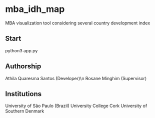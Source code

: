 # mba_idh_map
MBA visualization tool considering several country development index

## Start
python3 app.py

## Authorship
Athila Quaresma Santos (Developer)\n
Rosane Minghim (Supervisor)

## Institutions
University of São Paulo (Brazil)
University College Cork
University of Southern Denmark
